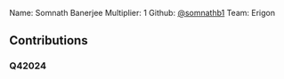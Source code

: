 Name: Somnath Banerjee
Multiplier: 1
Github: [@somnathb1](https://github.com/somnathb1)
Team: Erigon

## Contributions
### Q42024

